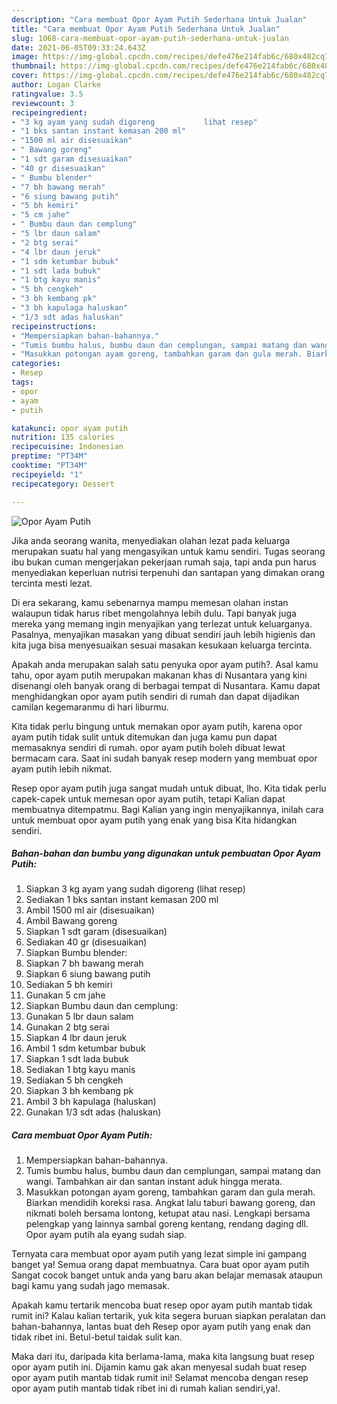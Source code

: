 ```yaml
---
description: "Cara membuat Opor Ayam Putih Sederhana Untuk Jualan"
title: "Cara membuat Opor Ayam Putih Sederhana Untuk Jualan"
slug: 1068-cara-membuat-opor-ayam-putih-sederhana-untuk-jualan
date: 2021-06-05T09:33:24.643Z
image: https://img-global.cpcdn.com/recipes/defe476e214fab6c/680x482cq70/opor-ayam-putih-foto-resep-utama.jpg
thumbnail: https://img-global.cpcdn.com/recipes/defe476e214fab6c/680x482cq70/opor-ayam-putih-foto-resep-utama.jpg
cover: https://img-global.cpcdn.com/recipes/defe476e214fab6c/680x482cq70/opor-ayam-putih-foto-resep-utama.jpg
author: Logan Clarke
ratingvalue: 3.5
reviewcount: 3
recipeingredient:
- "3 kg ayam yang sudah digoreng           lihat resep"
- "1 bks santan instant kemasan 200 ml"
- "1500 ml air disesuaikan"
- " Bawang goreng"
- "1 sdt garam disesuaikan"
- "40 gr disesuaikan"
- " Bumbu blender"
- "7 bh bawang merah"
- "6 siung bawang putih"
- "5 bh kemiri"
- "5 cm jahe"
- " Bumbu daun dan cemplung"
- "5 lbr daun salam"
- "2 btg serai"
- "4 lbr daun jeruk"
- "1 sdm ketumbar bubuk"
- "1 sdt lada bubuk"
- "1 btg kayu manis"
- "5 bh cengkeh"
- "3 bh kembang pk"
- "3 bh kapulaga haluskan"
- "1/3 sdt adas haluskan"
recipeinstructions:
- "Mempersiapkan bahan-bahannya."
- "Tumis bumbu halus, bumbu daun dan cemplungan, sampai matang dan wangi. Tambahkan air dan santan instant aduk hingga merata."
- "Masukkan potongan ayam goreng, tambahkan garam dan gula merah. Biarkan mendidih koreksi rasa. Angkat lalu taburi bawang goreng, dan nikmati boleh bersama lontong, ketupat atau nasi. Lengkapi bersama pelengkap yang lainnya sambal goreng kentang, rendang daging dll. Opor ayam putih ala eyang sudah siap."
categories:
- Resep
tags:
- opor
- ayam
- putih

katakunci: opor ayam putih 
nutrition: 135 calories
recipecuisine: Indonesian
preptime: "PT34M"
cooktime: "PT34M"
recipeyield: "1"
recipecategory: Dessert

---
```



![Opor Ayam Putih](https://img-global.cpcdn.com/recipes/defe476e214fab6c/680x482cq70/opor-ayam-putih-foto-resep-utama.jpg)

Jika anda seorang wanita, menyediakan olahan lezat pada keluarga merupakan suatu hal yang mengasyikan untuk kamu sendiri. Tugas seorang ibu bukan cuman mengerjakan pekerjaan rumah saja, tapi anda pun harus menyediakan keperluan nutrisi terpenuhi dan santapan yang dimakan orang tercinta mesti lezat.

Di era  sekarang, kamu sebenarnya mampu memesan olahan instan walaupun tidak harus ribet mengolahnya lebih dulu. Tapi banyak juga mereka yang memang ingin menyajikan yang terlezat untuk keluarganya. Pasalnya, menyajikan masakan yang dibuat sendiri jauh lebih higienis dan kita juga bisa menyesuaikan sesuai masakan kesukaan keluarga tercinta. 



Apakah anda merupakan salah satu penyuka opor ayam putih?. Asal kamu tahu, opor ayam putih merupakan makanan khas di Nusantara yang kini disenangi oleh banyak orang di berbagai tempat di Nusantara. Kamu dapat menghidangkan opor ayam putih sendiri di rumah dan dapat dijadikan camilan kegemaranmu di hari liburmu.

Kita tidak perlu bingung untuk memakan opor ayam putih, karena opor ayam putih tidak sulit untuk ditemukan dan juga kamu pun dapat memasaknya sendiri di rumah. opor ayam putih boleh dibuat lewat bermacam cara. Saat ini sudah banyak resep modern yang membuat opor ayam putih lebih nikmat.

Resep opor ayam putih juga sangat mudah untuk dibuat, lho. Kita tidak perlu capek-capek untuk memesan opor ayam putih, tetapi Kalian dapat membuatnya ditempatmu. Bagi Kalian yang ingin menyajikannya, inilah cara untuk membuat opor ayam putih yang enak yang bisa Kita hidangkan sendiri.

<!--inarticleads1-->

##### Bahan-bahan dan bumbu yang digunakan untuk pembuatan Opor Ayam Putih:

1. Siapkan 3 kg ayam yang sudah digoreng           (lihat resep)
1. Sediakan 1 bks santan instant kemasan 200 ml
1. Ambil 1500 ml air (disesuaikan)
1. Ambil  Bawang goreng
1. Siapkan 1 sdt garam (disesuaikan)
1. Sediakan 40 gr (disesuaikan)
1. Siapkan  Bumbu blender:
1. Siapkan 7 bh bawang merah
1. Siapkan 6 siung bawang putih
1. Sediakan 5 bh kemiri
1. Gunakan 5 cm jahe
1. Siapkan  Bumbu daun dan cemplung:
1. Gunakan 5 lbr daun salam
1. Gunakan 2 btg serai
1. Siapkan 4 lbr daun jeruk
1. Ambil 1 sdm ketumbar bubuk
1. Siapkan 1 sdt lada bubuk
1. Sediakan 1 btg kayu manis
1. Sediakan 5 bh cengkeh
1. Siapkan 3 bh kembang pk
1. Ambil 3 bh kapulaga (haluskan)
1. Gunakan 1/3 sdt adas (haluskan)




<!--inarticleads2-->

##### Cara membuat Opor Ayam Putih:

1. Mempersiapkan bahan-bahannya.
1. Tumis bumbu halus, bumbu daun dan cemplungan, sampai matang dan wangi. Tambahkan air dan santan instant aduk hingga merata.
1. Masukkan potongan ayam goreng, tambahkan garam dan gula merah. Biarkan mendidih koreksi rasa. Angkat lalu taburi bawang goreng, dan nikmati boleh bersama lontong, ketupat atau nasi. Lengkapi bersama pelengkap yang lainnya sambal goreng kentang, rendang daging dll. Opor ayam putih ala eyang sudah siap.




Ternyata cara membuat opor ayam putih yang lezat simple ini gampang banget ya! Semua orang dapat membuatnya. Cara buat opor ayam putih Sangat cocok banget untuk anda yang baru akan belajar memasak ataupun bagi kamu yang sudah jago memasak.

Apakah kamu tertarik mencoba buat resep opor ayam putih mantab tidak rumit ini? Kalau kalian tertarik, yuk kita segera buruan siapkan peralatan dan bahan-bahannya, lantas buat deh Resep opor ayam putih yang enak dan tidak ribet ini. Betul-betul taidak sulit kan. 

Maka dari itu, daripada kita berlama-lama, maka kita langsung buat resep opor ayam putih ini. Dijamin kamu gak akan menyesal sudah buat resep opor ayam putih mantab tidak rumit ini! Selamat mencoba dengan resep opor ayam putih mantab tidak ribet ini di rumah kalian sendiri,ya!.


